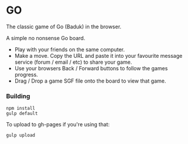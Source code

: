 # GO

The classic game of Go (Baduk) in the browser.

A simple no nonsense Go board.

* Play with your friends on the same computer.
* Make a move. Copy the URL and paste it into your favourite message service (forum / email / etc) to share your game.
* Use your browsers Back / Forward buttons to follow the games progress.
* Drag / Drop a game SGF file onto the board to view that game.

### Building

    npm install
    gulp default

To upload to gh-pages if you're using that:

    gulp upload
